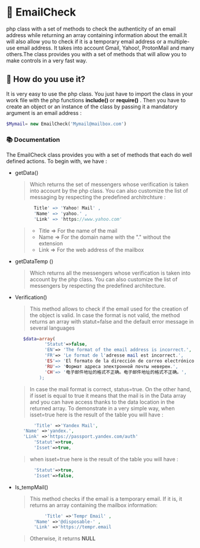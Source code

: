 # :email: EmailCheck
php class with a set of methods to check the authenticity of an email address while returning an array containing information about the email.It will also allow you to check if it is a temporary email address or a multiple-use email address. It takes into account Gmail, Yahoo!, ProtonMail and many others.The class provides you with a set of methods that will allow you to make controls in a very fast way.

## :pushpin: How do you use it?
It is very easy to use the php class. You just have to import the class in your work file with the php functions **include()** or **require()** . Then you have to create an object or an instance of the class by passing it a mandatory argument is an email address : 
```php
$Mymail= new EmailCheck('Mymail@mailbox.com')
```
### :books: Documentation
The EmailCheck class provides you with a set of methods that each do well defined actions. To begin with, we have :
* getData()
     > Which returns the set of messengers whose verification is taken into account by the php class. You can also customize the list of messaging by respecting the predefined architrchture :

    ```php 
	       Title' => 'Yahoo! Mail' ,
	       'Name' => 'yahoo.' ,
	       'Link' => 'https://www.yahoo.com'
  ```
   >* Title => For the name of the mail
   >* Name => For the domain name with the "." without the extension
   >* Link => For the web address of the mailbox
* getDataTemp ()
     > Which returns all the messengers whose verification is taken into account by the php class. You can also customize the list of messengers by respecting the predefined architecture.
* Verification()
     >This method allows to check if the email used for the creation of the object is valid. In case the format is not valid, the method returns an array with      statut=false and the default error message in several languages 
   ```php
      $data=array(
              'Statut'=>false,
              'EN'=> 'The format of the email address is incorrect.',
              'FR'=> 'Le format de l'adresse mail est incorrect.',
              'ES'=> 'El formato de la dirección de correo electrónico es incorrecto.',
              'RU'=> 'Формат адреса электронной почты неверен.',
              'CH'=> '电子邮件地址的格式不正确。电子邮件地址的格式不正确。',
            );
   ```
    >In case the mail format is correct, status=true. On the other hand, if isset is equal to true it means that the mail is in the Data array and you can have access   thanks to the data location in the returned array. To demonstrate in a very simple way, when isset=true here is the result of the table you will have : 
     ```php
            'Title' =>'Yandex Mail',
	    'Name' =>'yandex.',
	    'Link' =>'https://passport.yandex.com/auth'
            'Statut'=>true,
            'Isset'=>true,
    ```
    > when isset=true here is the result of the table you will have :
     ```php
            'Statut'=>true,
            'Isset'=>false,
    ```
 * Is_tempMail()
   >This method checks if the email is a temporary email. If it is, it returns an array containing the mailbox information: 
    ```php
               'Title' =>'Tempr Email' ,
	       'Name' =>'@disposable-' ,
	       'Link' =>'https://tempr.email
    ```
    > Otherwise, it returns **NULL**
